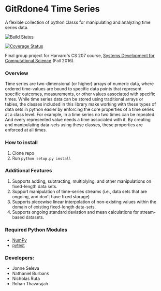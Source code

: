 # GitRdone4 Time Series

A flexible collection of python classs for manipulating and analyzing time series data.

[![Build Status](https://travis-ci.org/gitrdone4/cs207project.svg?branch=master)](https://travis-ci.org/gitrdone4/cs207project)

[![Coverage Status](https://coveralls.io/repos/github/gitrdone4/cs207project/badge.svg?branch=master)](https://coveralls.io/github/gitrdone4/cs207project?branch=master)

Final group project for Harvard's CS 207 course, [Systems Development for Computational Science](https://iacs-cs207.github.io/cs207-2016/) (Fall 2016).

### Overview

Time series are two-dimensional (or higher) arrays of numeric data, where ordered time-values are bound to specific data points that represent specific outcomes, measurements, or other values associated with specific times.  While time series data can be stored using traditional arrays or tables, the classes included in this library make working with these types of data sets in python easier by enforcing the core properties of a time series at a class level. For example, in a time series no two times can be repeated. And every represented value needs a time associated with it. By creating and manipulating data-sets using these classes, these properties are enforced at all times.

### How to install
1. Clone repo
2. Run `python setup.py install`

### Additional Features

1. Supports adding, subtracting, multiplying, and other manipulations on fixed-length data sets.
2. Support manipulation of time-series streams (i.e., data sets that are ongoing, and don't have fixed storage)
3. Supports piecewise linear interpolation of non-existing values within the domain of existing fixed-length data-sets.
4. Supports ongoing standard deviation and mean calculations for  stream-based datasets.

### Required Python Modules

- [NumPy](http://www.numpy.org)
- [pytest](http://doc.pytest.org/en/latest/)

### Developers:
- Jonne Seleva
- Nathaniel Burbank
- Nicholas Ruta
- Rohan Thavarajah
